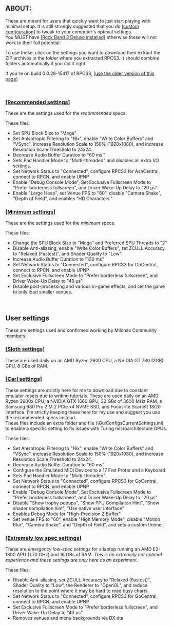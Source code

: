 ## ABOUT:
These are meant for users that quickly want to just start playing with minimal setup. It is still strongly suggested that you do [[custom configuration]](https://github.com/carlmylo/rb3-pc/tree/main#custom-configuration) to tweak to your computer's optimal settings.  
You *MUST* have [[Rock Band 3 Deluxe installed]](https://github.com/hmxmilohax/rock-band-3-deluxe#-installing-on-rpcs3) otherwise these will not work to their full potential.  

To use these, click on the settings you want to download then extract the ZIP archives in the folder where you extracted RPCS3. It should combine folders automatically if you did it right.

If you're on build 0.0.28-15417 of RPCS3, [[use the older version of this page]](https://github.com/carlmylo/rb3-pc/blob/main/config/customconfig/_old#readme)

</br>

### [[Recommended settings]](https://github.com/carlmylo/rb3-pc/raw/main/config/customconfig/recommended.zip)
These are the settings used for the *recommended* specs.

These files:
* Set SPU Block Size to "Mega"
* Set Anisotropic Filtering to "16x", enable "Write Color Buffers" and "VSync", increase Resolution Scale to 150% (1920x1080), and increase Resolution Scale Threshold to 24x24.
* Decrease Audio Buffer Duration to "60 ms."
* Sets Pad Handler Mode to "Multi-threaded" and disables all extra I/O settings.
* Set Network Status to "Connected", configure RPCS3 for AshCentral, connect to RPCN, and enable UPNP
* Enable "Debug Console Mode", Set Exclusive Fullscreen Mode to "Prefer borderless fullscreen", and Driver Wake-Up Delay to "20 µs"
* Enable "Large Heap", set Venue FPS to "60", disable "Camera Shake", "Depth of Field", and enables "HD Characters."

### [[Minimum settings]](https://github.com/carlmylo/rb3-pc/raw/main/config/customconfig/minimum.zip)
These are the settings used for the *minimum* specs.

These files:
* Change the SPU Block Size to "Mega" and Preferred SPU Threads to "2"
* Disable Anti-aliasing, enable "Write Color Buffers", set ZCULL Accuracy to "Relaxed (Fastest)", and Shader Quality to "Low"
* Increase Audio Buffer Duration to "130 ms"
* Set Network Status to "Connected", configure RPCS3 for GoCentral, connect to RPCN, and enable UPNP
* Set Exclusive Fullscreen Mode to "Prefer borderless fullscreen", and Driver Wake-Up Delay to "40 µs"
* Disable post-processing and various in-game effects, and set the game to only load smaller venues.


</br>


## User settings
These are settings used and confirmed working by Milohax Community members.

### [[Sloth settings]](https://github.com/carlmylo/rb3-pc/blob/main/config/customconfig/slothsettings.zip)
These are used daily on an AMD Ryzen 2600 CPU, a NVIDIA GT 730 (2GB) GPU, 8 GBs of RAM.

### [[Carl settings]](https://github.com/carlmylo/rb3-pc/blob/main/config/customconfig/carlsettings.zip)
These settings are strictly here for me to download due to constant emulator resets due to writing tutorials. These are used daily on an AMD Ryzen 3900x CPU, a NVIDIA GTX 1660 GPU, 32 GBs of 3600 MHz RAM, a Samsung 980 Pro 2 M.2 PCIe x4 NVME SSD, and Focusrite Scarlett 18i20 interface. I'm strictly keeping these here for my use and suggest you use the recommended specs instead.  
These files include an extra folder and file (\GuiConfigsCurrentSettings.ini) to enable a specific setting to fix issues with Turing microarchitecture GPUs.

These files:
* Set Anisotropic Filtering to "16x", enable "Write Color Buffers" and "VSync", increase Resolution Scale to 150% (1920x1080), and increase Resolution Scale Threshold to 24x24.
* Decrease Audio Buffer Duration to "60 ms"
* Configure the Emulated MIDI Devices to a 17 Fret Protar and a Keyboard
* Sets Pad Handler Mode to "Multi-threaded"
* Set Network Status to "Connected", configure RPCS3 for GoCentral, connect to RPCN, and enable UPNP
* Enable "Debug Console Mode", Set Exclusive Fullscreen Mode to "Prefer borderless fullscreen", and Driver Wake-Up Delay to "20 µs"
* Disable "Show trophy popups", "Show PPU Compilation Hint", "Show shader compilation hint", "Use native user interface"
* Enables Debug Mode for "High-Precision Z Buffer"
* Set Venue FPS to "60", enable "High Memory Mode", disable "Motion Blur", "Camera Shake", and "Depth of Field", and sets a custom theme.

### [[Extremely low spec settings]](https://github.com/carlmylo/rb3-pc/blob/main/config/customconfig/extremelylowspec.zip)
These are *emergency low-spec settings* for a laptop running an AMD E2-1800 APU (1.70 GHz) and 16 GBs of RAM. *This is an extremely not optimal experience and these settings are only here as an experiment.*

These files:
* Disable Anti-aliasing, set ZCULL Accuracy to "Relaxed (Fastest)", Shader Quality to "Low", the Renderer to "OpenGL", and reduce resolution to the point where it may be hard to read busy charts
* Set Network Status to "Connected", configure RPCS3 for GoCentral, connect to RPCN, and enable UPNP
* Set Exclusive Fullscreen Mode to "Prefer borderless fullscreen", and Driver Wake-Up Delay to "40 µs"
* Removes venues and menu backgrounds via DX.dta
